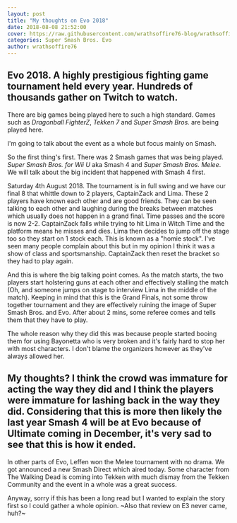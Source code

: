 ```yaml
---
layout: post
title: "My thoughts on Evo 2018"
date: 2018-08-08 21:52:00
cover: https://raw.githubusercontent.com/wrathsoffire76-blog/wrathsoffire76-blog.github.io/master/img/SSB-evo.jpg
categories: Super Smash Bros. Evo
author: wrathsoffire76
---
```

Evo 2018. A highly prestigious fighting game tournament held every year. Hundreds of thousands gather on Twitch to watch.
---
There are big games being played here to such a high standard. Games such as *Dragonball FighterZ*, *Tekken 7* and *Super Smash Bros.* are being played here.

I'm going to talk about the event as a whole but focus mainly on Smash.

So the first thing's first. There was 2 Smash games that was being played. *Super Smash Bros. for Wii U* aka Smash 4 and *Super Smash Bros. Melee*. We will talk about the big incident that happened with Smash 4 first.

Saturday 4th August 2018. The tournament is in full swing and we have our final 8 that whittle down to 2 players, CaptainZack and Lima. These 2 players have known each other and are good friends. They can be seen talking to each other and laughing during the breaks between matches which usually does not happen in a grand final. Time passes and the score is now 2-2. CaptainZack falls while trying to hit Lima in Witch Time and the platform means he misses and dies. Lima then decides to jump off the stage too so they start on 1 stock each. This is known as a "homie stock". I've seen many people complain about this but in my opinion I think it was a show of class and sportsmanship. CaptainZack then reset the bracket so they had to play again.

And this is where the big talking point comes. As the match starts, the two players start holstering guns at each other and effectively stalling the match (Oh, and someone jumps on stage to interview Lima in the middle of the match). Keeping in mind that this is the Grand Finals, not some throw together tournament and they are effectively ruining the image of Super Smash Bros. and Evo. After about 2 mins, some referee comes and tells them that they have to play.

The whole reason why they did this was because people started booing them for using Bayonetta who is very broken and it's fairly hard to stop her with most characters. I don't blame the organizers however as they've always allowed her.

My thoughts? I think the crowd was immature for acting the way they did and I think the players were immature for lashing back in the way they did. Considering that this is more then likely the last year Smash 4 will be at Evo because of Ultimate coming in December, it's very sad to see that this is how it ended.
---
In other parts of Evo, Leffen won the Melee tournament with no drama. We got announced a new Smash Direct which aired today. Some character from The Walking Dead is coming into Tekken with much dismay from the Tekken Community and the event in a whole was a great success.

Anyway, sorry if this has been a long read but I wanted to explain the story first so I could gather a whole opinion. ~Also that review on E3 never came, huh?~